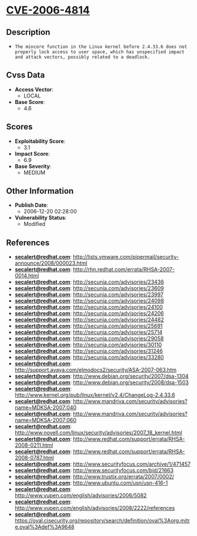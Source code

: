
# [CVE-2006-4814](http://lists.vmware.com/pipermail/security-announce/2008/000023.html)

## Description

- `The mincore function in the Linux kernel before 2.4.33.6 does not properly lock access to user space, which has unspecified impact and attack vectors, possibly related to a deadlock.`

## Cvss Data

- **Access Vector**:
  - LOCAL
- **Base Score**:
  - 4.6

## Scores

- **Exploitability Score**:
  - 3.1
- **Impact Score**:
  - 6.9
- **Base Severity**:
  - MEDIUM

## Other Information

- **Publish Date**:
  - 2006-12-20 02:28:00
- **Vulnerability Status**:
  - Modified

## References

- **secalert@redhat.com**: http://lists.vmware.com/pipermail/security-announce/2008/000023.html
- **secalert@redhat.com**: http://rhn.redhat.com/errata/RHSA-2007-0014.html
- **secalert@redhat.com**: http://secunia.com/advisories/23436
- **secalert@redhat.com**: http://secunia.com/advisories/23609
- **secalert@redhat.com**: http://secunia.com/advisories/23997
- **secalert@redhat.com**: http://secunia.com/advisories/24098
- **secalert@redhat.com**: http://secunia.com/advisories/24100
- **secalert@redhat.com**: http://secunia.com/advisories/24206
- **secalert@redhat.com**: http://secunia.com/advisories/24482
- **secalert@redhat.com**: http://secunia.com/advisories/25691
- **secalert@redhat.com**: http://secunia.com/advisories/25714
- **secalert@redhat.com**: http://secunia.com/advisories/29058
- **secalert@redhat.com**: http://secunia.com/advisories/30110
- **secalert@redhat.com**: http://secunia.com/advisories/31246
- **secalert@redhat.com**: http://secunia.com/advisories/33280
- **secalert@redhat.com**: http://support.avaya.com/elmodocs2/security/ASA-2007-063.htm
- **secalert@redhat.com**: http://www.debian.org/security/2007/dsa-1304
- **secalert@redhat.com**: http://www.debian.org/security/2008/dsa-1503
- **secalert@redhat.com**: http://www.kernel.org/pub/linux/kernel/v2.4/ChangeLog-2.4.33.6
- **secalert@redhat.com**: http://www.mandriva.com/security/advisories?name=MDKSA-2007:040
- **secalert@redhat.com**: http://www.mandriva.com/security/advisories?name=MDKSA-2007:060
- **secalert@redhat.com**: http://www.novell.com/linux/security/advisories/2007_18_kernel.html
- **secalert@redhat.com**: http://www.redhat.com/support/errata/RHSA-2008-0211.html
- **secalert@redhat.com**: http://www.redhat.com/support/errata/RHSA-2008-0787.html
- **secalert@redhat.com**: http://www.securityfocus.com/archive/1/471457
- **secalert@redhat.com**: http://www.securityfocus.com/bid/21663
- **secalert@redhat.com**: http://www.trustix.org/errata/2007/0002/
- **secalert@redhat.com**: http://www.ubuntu.com/usn/usn-416-1
- **secalert@redhat.com**: http://www.vupen.com/english/advisories/2006/5082
- **secalert@redhat.com**: http://www.vupen.com/english/advisories/2008/2222/references
- **secalert@redhat.com**: https://oval.cisecurity.org/repository/search/definition/oval%3Aorg.mitre.oval%3Adef%3A9648
